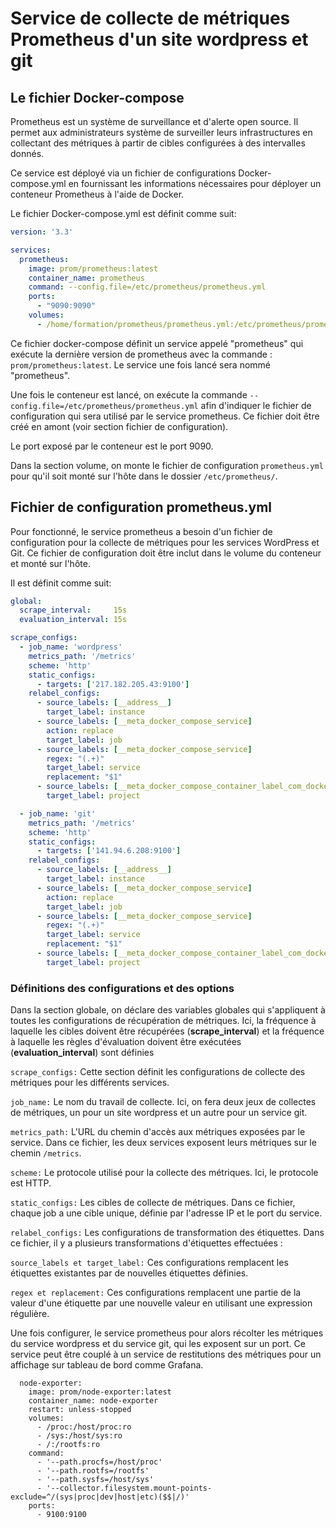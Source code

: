 # Service de collecte de métriques Prometheus d'un site wordpress et git

## Le fichier Docker-compose

Prometheus est un système de surveillance et d'alerte open source. Il permet aux administrateurs système de surveiller leurs infrastructures en collectant des métriques à partir de cibles configurées à des intervalles donnés.

Ce service est déployé via un fichier de configurations Docker-compose.yml en fournissant les informations nécessaires pour déployer un conteneur Prometheus à l'aide de Docker.

Le fichier Docker-compose.yml est définit comme suit:

```yml
version: '3.3'

services:
  prometheus:
    image: prom/prometheus:latest
    container_name: prometheus
    command: --config.file=/etc/prometheus/prometheus.yml
    ports:
      - "9090:9090"
    volumes:
      - /home/formation/prometheus/prometheus.yml:/etc/prometheus/prometheus.yml
```

Ce fichier docker-compose définit un service appelé "prometheus" qui exécute la dernière version de prometheus avec la commande : ```prom/prometheus:latest```. Le service une fois lancé sera nommé "prometheus".

Une fois le conteneur est lancé, on exécute la commande ```--config.file=/etc/prometheus/prometheus.yml``` afin d'indiquer le fichier de configuration qui sera utilisé par le service prometheus. Ce fichier doit être créé en amont (voir section fichier de configuration).

Le port exposé par le conteneur est le port 9090.

Dans la section volume, on monte le fichier de configuration ```prometheus.yml``` pour qu'il soit monté sur l'hôte dans le dossier ```/etc/prometheus/```.

## Fichier de configuration prometheus.yml

Pour fonctionné, le service prometheus a besoin d'un fichier de configuration pour la collecte de métriques pour les services WordPress et Git. Ce fichier de configuration doit être inclut dans le volume du conteneur et monté sur l'hôte.

Il est définit comme suit:

```yml
global:
  scrape_interval:     15s
  evaluation_interval: 15s

scrape_configs:
  - job_name: 'wordpress'
    metrics_path: '/metrics'
    scheme: 'http'
    static_configs:
      - targets: ['217.182.205.43:9100']
    relabel_configs:
      - source_labels: [__address__]
        target_label: instance
      - source_labels: [__meta_docker_compose_service]
        action: replace
        target_label: job
      - source_labels: [__meta_docker_compose_service]
        regex: "(.+)"
        target_label: service
        replacement: "$1"
      - source_labels: [__meta_docker_compose_container_label_com_docker_compose_project]
        target_label: project

  - job_name: 'git'
    metrics_path: '/metrics'
    scheme: 'http'
    static_configs:
      - targets: ['141.94.6.208:9100']
    relabel_configs:
      - source_labels: [__address__]
        target_label: instance
      - source_labels: [__meta_docker_compose_service]
        action: replace
        target_label: job
      - source_labels: [__meta_docker_compose_service]
        regex: "(.+)"
        target_label: service
        replacement: "$1"
      - source_labels: [__meta_docker_compose_container_label_com_docker_compose_project]
        target_label: project
```

### Définitions des configurations et des options

Dans la section globale, on déclare des variables globales qui s'appliquent à toutes les configurations de récupération de métriques. Ici, la fréquence à laquelle les cibles doivent être récupérées (**scrape_interval**) et la fréquence à laquelle les règles d'évaluation doivent être exécutées (**evaluation_interval**) sont définies

```scrape_configs:``` Cette section définit les configurations de collecte des métriques pour les différents services.

```job_name:``` Le nom du travail de collecte. Ici, on fera deux jeux de collectes de métriques, un pour un site wordpress et un autre pour un service git.

```metrics_path:``` L'URL du chemin d'accès aux métriques exposées par le service. Dans ce fichier, les deux services exposent leurs métriques sur le chemin ```/metrics```.

```scheme:``` Le protocole utilisé pour la collecte des métriques. Ici, le protocole est HTTP.

```static_configs:``` Les cibles de collecte de métriques. Dans ce fichier, chaque job a une cible unique, définie par l'adresse IP et le port du service.

```relabel_configs:``` Les configurations de transformation des étiquettes. Dans ce fichier, il y a plusieurs transformations d'étiquettes effectuées :

```source_labels et target_label:``` Ces configurations remplacent les étiquettes existantes par de nouvelles étiquettes définies.

```regex et replacement:``` Ces configurations remplacent une partie de la valeur d'une étiquette par une nouvelle valeur en utilisant une expression régulière.

Une fois configurer, le service prometheus pour alors récolter les métriques du service wordpress et du service git, qui les exposent sur un port. Ce service peut être couplé à un service de restitutions des métriques pour un affichage sur tableau de bord comme Grafana.

```
  node-exporter:
    image: prom/node-exporter:latest
    container_name: node-exporter
    restart: unless-stopped
    volumes:
      - /proc:/host/proc:ro
      - /sys:/host/sys:ro
      - /:/rootfs:ro
    command:
      - '--path.procfs=/host/proc'
      - '--path.rootfs=/rootfs'
      - '--path.sysfs=/host/sys'
      - '--collector.filesystem.mount-points-exclude=^/(sys|proc|dev|host|etc)($$|/)'
    ports:
      - 9100:9100
```
